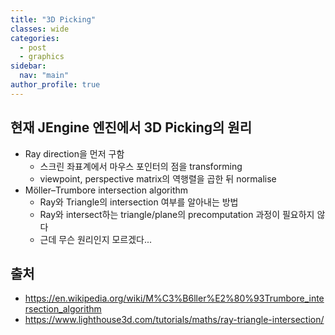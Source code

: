 ```yaml
---
title: "3D Picking"
classes: wide
categories: 
  - post
  - graphics
sidebar:
  nav: "main"
author_profile: true
---
```

   
## 현재 JEngine 엔진에서 3D Picking의 원리
* Ray direction을 먼저 구함
  - 스크린 좌표계에서 마우스 포인터의 점을 transforming 
  - viewpoint, perspective matrix의 역행렬을 곱한 뒤 normalise
* Möller–Trumbore intersection algorithm
  - Ray와 Triangle의 intersection 여부를 알아내는 방법
  - Ray와 intersect하는 triangle/plane의 precomputation 과정이 필요하지 않다
  - 근데 무슨 원리인지 모르겠다...
  
## 출처
* <https://en.wikipedia.org/wiki/M%C3%B6ller%E2%80%93Trumbore_intersection_algorithm>
* <https://www.lighthouse3d.com/tutorials/maths/ray-triangle-intersection/>  
